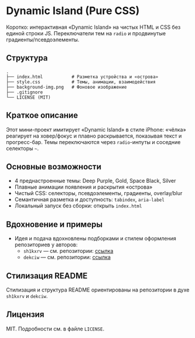 # Dynamic Island (Pure CSS)

Коротко: интерактивная «Dynamic Island» на чистых HTML и CSS без единой строки JS. Переключатели тем на `radio` и продвинутые градиенты/псевдоэлементы.

## Структура
```
.
├── index.html           # Разметка устройства и «острова»
├── style.css            # Темы, анимации, взаимодействия
├── background-img.png   # Фоновое изображение
├── .gitignore
└── LICENSE (MIT)
```

## Краткое описание
Этот мини-проект имитирует «Dynamic Island» в стиле iPhone: «чёлка» реагирует на ховер/фокус и плавно раскрывается, показывая текст и прогресс-бар. Темы переключаются через `radio`-инпуты и соседние селекторы `~`.

## Основные возможности
- 4 преднастроенные темы: Deep Purple, Gold, Space Black, Silver
- Плавные анимации появления и раскрытия «острова»
- Чистый CSS: селекторы, псевдоэлементы, градиенты, overlay/blur
- Семантичная разметка и доступность: `tabindex`, `aria-label`
- Локальный запуск без сборки: открыть `index.html`

## Вдохновение и примеры
- Идея и подача вдохновлены подборками и стилем оформления репозиториев у авторов:
  - `sh1kxrv` — см. репозитории: [ссылка](https://github.com/sh1kxrv?tab=repositories)
  - `dekciw` — см. репозитории: [ссылка](https://github.com/dekciw?tab=repositories)

## Стилизация README
Стилизация и структура README ориентированы на репозитории в духе `sh1kxrv` и `dekciw`.

## Лицензия
MIT. Подробности см. в файле `LICENSE`.
